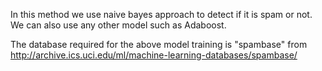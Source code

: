 In this method we use naive bayes approach to detect if it is spam or not. 
We can also use any other model such as Adaboost.

The database required for the above model training is "spambase" from  http://archive.ics.uci.edu/ml/machine-learning-databases/spambase/
